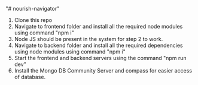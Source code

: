 "# nourish-navigator"

1. Clone this repo
2. Navigate to frontend folder and install all the required node modules using command "npm i"
3. Node JS should be present in the system for step 2 to work.
4. Navigate to backend folder and install all the required dependencies using node modules using command "npm i"
5. Start the frontend and backend servers using the command "npm run dev"
6. Install the Mongo DB Community Server and compass for easier access of database.
